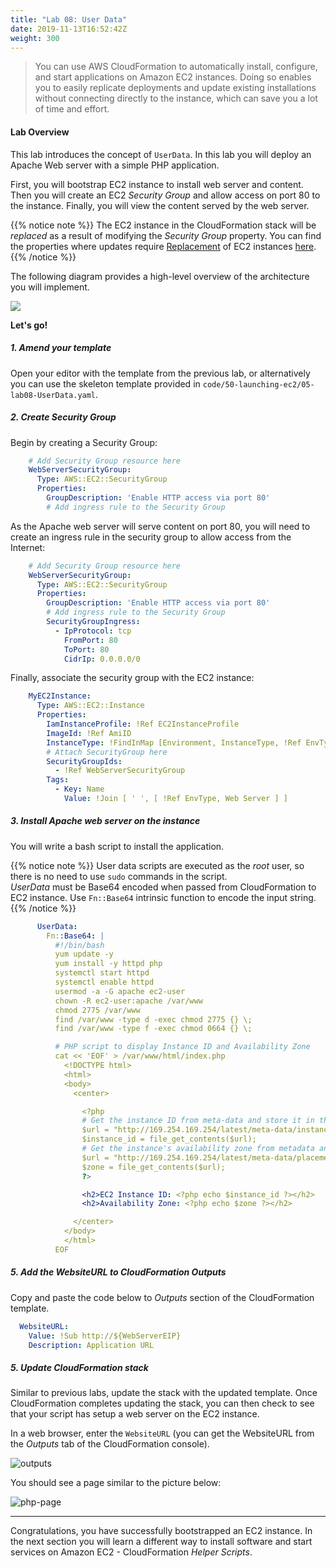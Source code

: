 ```yaml
---
title: "Lab 08: User Data"
date: 2019-11-13T16:52:42Z
weight: 300
---
```


>You can use AWS CloudFormation to automatically install, configure, and start applications on Amazon EC2 instances. 
Doing so enables you to easily replicate deployments and update existing installations without connecting directly to 
the instance, which can save you a lot of time and effort.

#### Lab Overview
This lab introduces the concept of `UserData`. In this lab you will deploy an Apache Web server with a simple PHP 
application. 

First, you will bootstrap EC2 instance to install web server and content. Then you will create 
an EC2 _Security Group_ and allow access on port 80 to the instance. Finally, you will view the content served by the web 
server.

{{% notice note %}}
The EC2 instance in the CloudFormation stack will be _replaced_ as a result of modifying the _Security Group_ property.
You can find the properties where updates require [Replacement](https://docs.aws.amazon.com/AWSCloudFormation/latest/UserGuide/using-cfn-updating-stacks-update-behaviors.html#update-replacement) 
of EC2 instances [here](https://docs.aws.amazon.com/AWSCloudFormation/latest/UserGuide/aws-properties-ec2-instance.html?shortFooter=true#aws-properties-ec2-instance-properties).
{{% /notice %}}

The following diagram provides a high-level overview of the architecture you will implement.

![](/50-launching-ec2/userdata.png)

**Let's go!**

##### 1. Amend your template

Open your editor with the template from the previous lab, or alternatively you can use the skeleton template provided in `code/50-launching-ec2/05-lab08-UserData.yaml`.

##### 2. Create Security Group
Begin by creating a Security Group:
  ```yaml
      # Add Security Group resource here
      WebServerSecurityGroup:
        Type: AWS::EC2::SecurityGroup
        Properties:
          GroupDescription: 'Enable HTTP access via port 80'
          # Add ingress rule to the Security Group
```

As the Apache web server will serve content on port 80, you will need to create an ingress rule in the security group to allow access from the Internet:
  ```yaml
      # Add Security Group resource here
      WebServerSecurityGroup:
        Type: AWS::EC2::SecurityGroup
        Properties:
          GroupDescription: 'Enable HTTP access via port 80'
          # Add ingress rule to the Security Group
          SecurityGroupIngress:
            - IpProtocol: tcp
              FromPort: 80
              ToPort: 80
              CidrIp: 0.0.0.0/0
```

Finally, associate the security group with the EC2 instance:
  ```yaml
      MyEC2Instance:
        Type: AWS::EC2::Instance
        Properties:
          IamInstanceProfile: !Ref EC2InstanceProfile
          ImageId: !Ref AmiID
          InstanceType: !FindInMap [Environment, InstanceType, !Ref EnvType]
          # Attach SecurityGroup here
          SecurityGroupIds:
            - !Ref WebServerSecurityGroup
          Tags:
            - Key: Name
              Value: !Join [ ' ', [ !Ref EnvType, Web Server ] ]
```

##### 3. Install Apache web server on the instance

You will write a bash script to install the application. 
  
  {{% notice note %}}
  User data scripts are executed as the _root_ user, so there is no need to use `sudo` commands in the script.\
  _UserData_ must be Base64 encoded when passed from CloudFormation to EC2 instance. Use `Fn::Base64` intrinsic 
  function to encode the input string.
  {{% /notice %}}
  
  
```yaml
      UserData:
        Fn::Base64: |
          #!/bin/bash
          yum update -y
          yum install -y httpd php
          systemctl start httpd
          systemctl enable httpd
          usermod -a -G apache ec2-user
          chown -R ec2-user:apache /var/www
          chmod 2775 /var/www
          find /var/www -type d -exec chmod 2775 {} \;
          find /var/www -type f -exec chmod 0664 {} \;

          # PHP script to display Instance ID and Availability Zone
          cat << 'EOF' > /var/www/html/index.php
            <!DOCTYPE html>
            <html>
            <body>
              <center>

                <?php
                # Get the instance ID from meta-data and store it in the $instance_id variable
                $url = "http://169.254.169.254/latest/meta-data/instance-id";
                $instance_id = file_get_contents($url);
                # Get the instance's availability zone from metadata and store it in the $zone variable
                $url = "http://169.254.169.254/latest/meta-data/placement/availability-zone";
                $zone = file_get_contents($url);
                ?>

                <h2>EC2 Instance ID: <?php echo $instance_id ?></h2>
                <h2>Availability Zone: <?php echo $zone ?></h2>

              </center>
            </body>
            </html>
          EOF
```

##### 5. Add the **WebsiteURL** to CloudFormation _Outputs_

Copy and paste the code below to _Outputs_ section of the CloudFormation template.

```yaml
  WebsiteURL:
    Value: !Sub http://${WebServerEIP}
    Description: Application URL

```

##### 5. Update CloudFormation stack
Similar to previous labs, update the stack with the updated template. Once CloudFormation completes updating the stack,
you can then check to see that your script has setup a web server on the EC2 instance.

In a web browser, enter the `WebsiteURL` (you can get the WebsiteURL from the _Outputs_ tab of the CloudFormation console).

![outputs](/50-launching-ec2/outputs-1.png)

You should see a page similar to the picture below:

![php-page](/50-launching-ec2/php.png)

---

Congratulations, you have successfully bootstrapped an EC2 instance. In the next section you will learn a different way
to install software and start services on Amazon EC2 - CloudFormation _Helper Scripts_.
